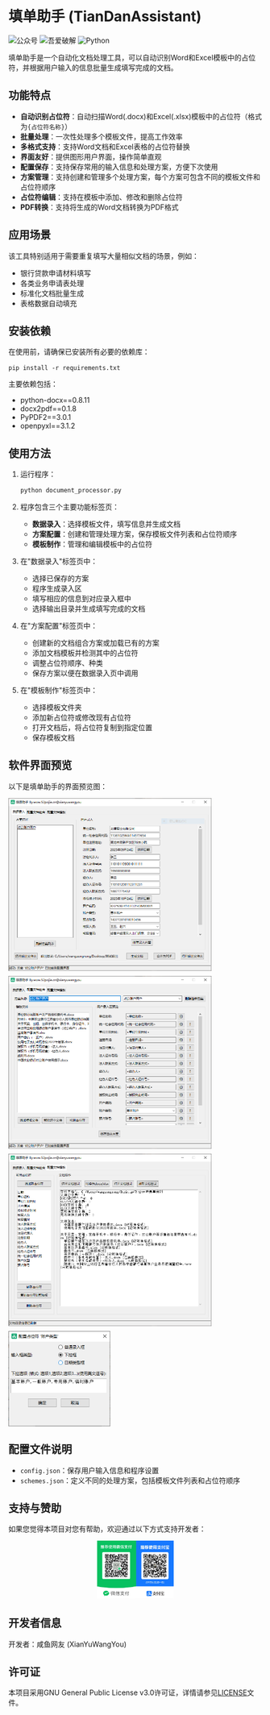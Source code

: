 # 填单助手 (TianDanAssistant)

![公众号](https://img.shields.io/badge/公众号-大融写字的地方-red)
![吾爱破解](https://img.shields.io/badge/吾爱破解-XianYuWangYou-yellow)
![Python](https://img.shields.io/badge/python-3.10%2B-n)

填单助手是一个自动化文档处理工具，可以自动识别Word和Excel模板中的占位符，并根据用户输入的信息批量生成填写完成的文档。

## 功能特点

- **自动识别占位符**：自动扫描Word(.docx)和Excel(.xlsx)模板中的占位符（格式为`{占位符名称}`）
- **批量处理**：一次性处理多个模板文件，提高工作效率
- **多格式支持**：支持Word文档和Excel表格的占位符替换
- **界面友好**：提供图形用户界面，操作简单直观
- **配置保存**：支持保存常用的输入信息和处理方案，方便下次使用
- **方案管理**：支持创建和管理多个处理方案，每个方案可包含不同的模板文件和占位符顺序
- **占位符编辑**：支持在模板中添加、修改和删除占位符
- **PDF转换**：支持将生成的Word文档转换为PDF格式

## 应用场景

该工具特别适用于需要重复填写大量相似文档的场景，例如：

- 银行贷款申请材料填写
- 各类业务申请表处理
- 标准化文档批量生成
- 表格数据自动填充

## 安装依赖

在使用前，请确保已安装所有必要的依赖库：

```
pip install -r requirements.txt
```

主要依赖包括：
- python-docx==0.8.11
- docx2pdf==0.1.8
- PyPDF2==3.0.1
- openpyxl==3.1.2

## 使用方法

1. 运行程序：
   ```bash
   python document_processor.py
   ```

2. 程序包含三个主要功能标签页：
   - **数据录入**：选择模板文件，填写信息并生成文档
   - **方案配置**：创建和管理处理方案，保存模板文件列表和占位符顺序
   - **模板制作**：管理和编辑模板中的占位符

3. 在"数据录入"标签页中：
   - 选择已保存的方案
   - 程序生成录入区
   - 填写相应的信息到对应录入框中
   - 选择输出目录并生成填写完成的文档

4. 在"方案配置"标签页中：
   - 创建新的文档组合方案或加载已有的方案
   - 添加文档模板并检测其中的占位符
   - 调整占位符顺序、种类
   - 保存方案以便在数据录入页中调用

5. 在"模板制作"标签页中：
   - 选择模板文件夹
   - 添加新占位符或修改现有占位符
   - 打开文档后，将占位符复制到指定位置
   - 保存模板文档

## 软件界面预览

以下是填单助手的界面预览图：

<div style="display: flex; flex-wrap: wrap; gap: 10px;">
  <img src="images/软件预览/screen1.PNG" alt="主界面" style="width: 80%;">
  <img src="images/软件预览/screen2.PNG" alt="配置文档组合" style="width: 80%;">
  <img src="images/软件预览/screen3.PNG" alt="信息填写界面" style="width: 80%;">
  <img src="images/软件预览/screen4.PNG" alt="录入框类型" style="width: 40%;">
</div>

## 配置文件说明

- `config.json`：保存用户输入信息和程序设置
- `schemes.json`：定义不同的处理方案，包括模板文件列表和占位符顺序

## 支持与赞助

如果您觉得本项目对您有帮助，欢迎通过以下方式支持开发者：

<div style="text-align: center;">
  <img src="images/捐赠.jpg" alt="支持与赞助" style="width: 30%;">
</div>

## 开发者信息

开发者：咸鱼网友 (XianYuWangYou)

## 许可证

本项目采用GNU General Public License v3.0许可证，详情请参见[LICENSE](LICENSE)文件。